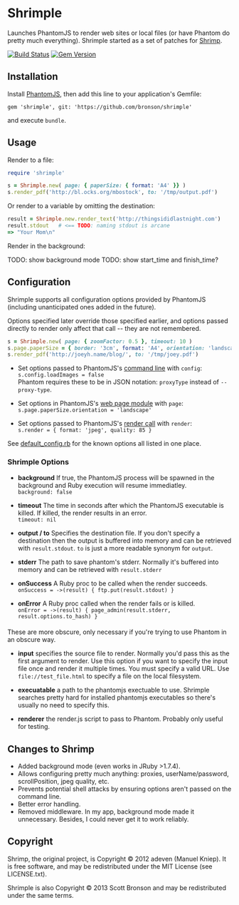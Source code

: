 # Shrimple

Launches PhantomJS to render web sites or local files (or have
Phantom do pretty much everything).
Shrimple started as a set of patches for [Shrimp](https://github.com/adjust/shrimp).

[![Build Status](https://travis-ci.org/bronson/shrimple.svg?branch=master)](https://travis-ci.org/bronson/shrimple)
[![Gem Version](https://badge.fury.io/rb/shrimple.svg)](http://badge.fury.io/rb/shrimple)



## Installation

Install [PhantomJS](http://phantomjs.org/download.html), then add this line to your application's Gemfile:

    gem 'shrimple', git: 'https://github.com/bronson/shrimple'

and execute `bundle`.

## Usage

Render to a file:

```ruby
require 'shrimple'

s = Shrimple.new( page: { paperSize: { format: 'A4' }} )
s.render_pdf('http://bl.ocks.org/mbostock', to: '/tmp/output.pdf')
```

Or render to a variable by omitting the destination:

```ruby
result = Shrimple.new.render_text('http://thingsididlastnight.com')
result.stdout   # <== TODO: naming stdout is arcane
=> "Your Mom\n"
```

Render in the background:

TODO: show background mode
TODO: show start_time and finish_time?


## Configuration

Shrimple supports all configuration options provided by PhantomJS
(including unanticipated ones added in the future).

Options specified later override those specified earlier, and
options passed directly to render only affect that call -- they are not remembered.

```ruby
s = Shrimple.new( page: { zoomFactor: 0.5 }, timeout: 10 )
s.page.paperSize = { border: '3cm', format: 'A4', orientation: 'landscape' }
s.render_pdf('http://joeyh.name/blog/', to: '/tmp/joey.pdf')
```

* Set options passed to PhantomJS's [command line](http://phantomjs.org/api/command-line.html) with `config`:<br>
`s.config.loadImages = false`<br>
Phantom requires these to be in JSON notation: `proxyType` instead of `--proxy-type`.

* Set options in PhantomJS's [web page module](http://phantomjs.org/api/webpage/) with `page`:<br>
`s.page.paperSize.orientation = 'landscape'`

* Set options passed to PhantomJS's [render call](http://phantomjs.org/api/webpage/method/render.html) with `render`:<br>
`s.render = { format: 'jpeg', quality: 85 }`

See [default_config.rb](https://github.com/bronson/shrimple/blob/master/lib/shrimple/default_config.rb)
for the known options all listed in one place.

### Shrimple Options

- **background** If true, the PhantomJS process will be spawned in the background
  and Ruby execution will resume immediatley.<br>
  `background: false`

- **timeout** The time in seconds after which the PhantomJS executable is killed.
  If killed, the render results in an error.<br>
  `timeout: nil`

- **output / to** Specifies the destination file.  If you don't specify a destination
  then the output is buffered into memory and can be retrieved with `result.stdout`.
  `to` is just a more readable synonym for `output`.

- **stderr** The path to save phantom's stderr.  Normally it's buffered into memory
  and can be retrieved with `result.stderr`

- **onSuccess** A Ruby proc to be called when the render succeeds.<br>
  `onSuccess = ->(result) { ftp.put(result.stdout) }`

- **onError** A Ruby proc called when the render fails or is killed.<br>
  `onError = ->(result) { page_admin(result.stderr, result.options.to_hash) }`

####

These are more obscure, only necessary if you're trying to use Phantom in
an obscure way.

- **input** specifies the source file to render.  Normally you'd pass this as the first
  argument to render.  Use this option if you want to specify the input file once and render it multiple times.
  You must specify a valid URL.  Use `file://test_file.html` to specify a file on the local filesystem.

- **execuatable** a path to the phantomjs exectuable to use.  Shrimple searches
  pretty hard for installed phantomjs executables so there's usually no need
  to specify this.

- **renderer** the render.js script to pass to Phantom.  Probably only useful for testing.


## Changes to Shrimp

- Added background mode (even works in JRuby >1.7.4).
- Allows configuring pretty much anything: proxies, userName/password, scrollPosition, jpeg quality, etc.
- Prevents potential shell attacks by ensuring options aren't passed on the command line.
- Better error handling.
- Removed middleware.  In my app, background mode made it unnecessary.  Besides, I could never get it to work reliably.


## Copyright

Shrimp, the original project, is Copyright © 2012 adeven (Manuel Kniep).
It is free software, and may be redistributed under the MIT License (see LICENSE.txt).

Shrimple is also Copyright © 2013 Scott Bronson and may be redistributed under the same terms.
